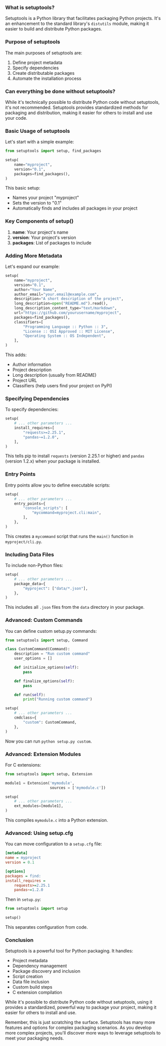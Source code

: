### What is setuptools?

Setuptools is a Python library that facilitates packaging Python projects. It's an enhancement to the standard library's `distutils` module, making it easier to build and distribute Python packages.

### Purpose of setuptools

The main purposes of setuptools are:
1. Define project metadata
2. Specify dependencies
3. Create distributable packages
4. Automate the installation process

### Can everything be done without setuptools?

While it's technically possible to distribute Python code without setuptools, it's not recommended. Setuptools provides standardized methods for packaging and distribution, making it easier for others to install and use your code.

### Basic Usage of setuptools

Let's start with a simple example:

```python
from setuptools import setup, find_packages

setup(
    name="myproject",
    version="0.1",
    packages=find_packages(),
)
```

This basic setup:
- Names your project "myproject"
- Sets the version to "0.1"
- Automatically finds and includes all packages in your project

### Key Components of setup()

1. **name**: Your project's name
2. **version**: Your project's version
3. **packages**: List of packages to include

### Adding More Metadata

Let's expand our example:

```python
setup(
    name="myproject",
    version="0.1",
    author="Your Name",
    author_email="your.email@example.com",
    description="A short description of the project",
    long_description=open("README.md").read(),
    long_description_content_type="text/markdown",
    url="https://github.com/yourusername/myproject",
    packages=find_packages(),
    classifiers=[
        "Programming Language :: Python :: 3",
        "License :: OSI Approved :: MIT License",
        "Operating System :: OS Independent",
    ],
)
```

This adds:
- Author information
- Project description
- Long description (usually from README)
- Project URL
- Classifiers (help users find your project on PyPI)

### Specifying Dependencies

To specify dependencies:

```python
setup(
    # ... other parameters ...
    install_requires=[
        "requests>=2.25.1",
        "pandas~=1.2.0",
    ],
)
```

This tells pip to install `requests` (version 2.25.1 or higher) and `pandas` (version 1.2.x) when your package is installed.

### Entry Points

Entry points allow you to define executable scripts:

```python
setup(
    # ... other parameters ...
    entry_points={
        "console_scripts": [
            "mycommand=myproject.cli:main",
        ],
    },
)
```

This creates a `mycommand` script that runs the `main()` function in `myproject/cli.py`.

### Including Data Files

To include non-Python files:

```python
setup(
    # ... other parameters ...
    package_data={
        "myproject": ["data/*.json"],
    },
)
```

This includes all `.json` files from the `data` directory in your package.

### Advanced: Custom Commands

You can define custom setup.py commands:

```python
from setuptools import setup, Command

class CustomCommand(Command):
    description = "Run custom command"
    user_options = []

    def initialize_options(self):
        pass

    def finalize_options(self):
        pass

    def run(self):
        print("Running custom command")

setup(
    # ... other parameters ...
    cmdclass={
        "custom": CustomCommand,
    },
)
```

Now you can run `python setup.py custom`.

### Advanced: Extension Modules

For C extensions:

```python
from setuptools import setup, Extension

module1 = Extension('mymodule',
                    sources = ['mymodule.c'])

setup(
    # ... other parameters ...
    ext_modules=[module1],
)
```

This compiles `mymodule.c` into a Python extension.

### Advanced: Using setup.cfg

You can move configuration to a `setup.cfg` file:

```ini
[metadata]
name = myproject
version = 0.1

[options]
packages = find:
install_requires =
    requests>=2.25.1
    pandas~=1.2.0
```

Then in `setup.py`:

```python
from setuptools import setup

setup()
```

This separates configuration from code.

### Conclusion

Setuptools is a powerful tool for Python packaging. It handles:
- Project metadata
- Dependency management
- Package discovery and inclusion
- Script creation
- Data file inclusion
- Custom build steps
- C extension compilation

While it's possible to distribute Python code without setuptools, using it provides a standardized, powerful way to package your project, making it easier for others to install and use.

Remember, this is just scratching the surface. Setuptools has many more features and options for complex packaging scenarios. As you develop more complex projects, you'll discover more ways to leverage setuptools to meet your packaging needs.